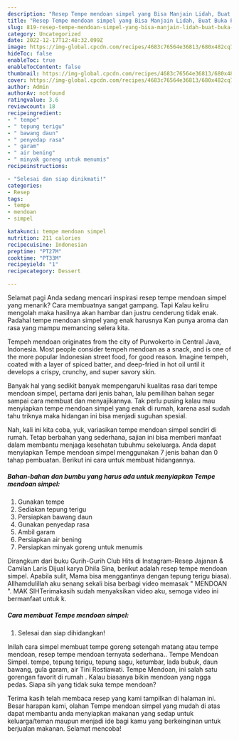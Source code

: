 ```yaml
---
description: "Resep Tempe mendoan simpel yang Bisa Manjain Lidah, Buat Buka Puasa Enak"
title: "Resep Tempe mendoan simpel yang Bisa Manjain Lidah, Buat Buka Puasa Enak"
slug: 819-resep-tempe-mendoan-simpel-yang-bisa-manjain-lidah-buat-buka-puasa-enak
category: Uncategorized
date: 2022-12-17T12:48:32.099Z
image: https://img-global.cpcdn.com/recipes/4683c76564e36813/680x482cq70/tempe-mendoan-simpel-foto-resep-utama.jpg
hideToc: false
enableToc: true
enableTocContent: false
thumbnail: https://img-global.cpcdn.com/recipes/4683c76564e36813/680x482cq70/tempe-mendoan-simpel-foto-resep-utama.jpg
cover: https://img-global.cpcdn.com/recipes/4683c76564e36813/680x482cq70/tempe-mendoan-simpel-foto-resep-utama.jpg
author: Admin
authorAv: notfound
ratingvalue: 3.6
reviewcount: 18
recipeingredient:
- " tempe"
- " tepung terigu"
- " bawang daun"
- " penyedap rasa"
- " garam"
- " air bening"
- " minyak goreng untuk menumis"
recipeinstructions:

- "Selesai dan siap dinikmati!"
categories:
- Resep
tags:
- tempe
- mendoan
- simpel

katakunci: tempe mendoan simpel 
nutrition: 211 calories
recipecuisine: Indonesian
preptime: "PT27M"
cooktime: "PT33M"
recipeyield: "1"
recipecategory: Dessert

---
```



Selamat pagi Anda sedang mencari inspirasi resep tempe mendoan simpel yang menarik? Cara membuatnya sangat gampang. Tapi Kalau keliru mengolah maka hasilnya akan hambar dan justru cenderung tidak enak. Padahal tempe mendoan simpel yang enak harusnya Kan punya aroma dan rasa yang mampu memancing selera kita.


Tempeh mendoan originates from the city of Purwokerto in Central Java, Indonesia. Most people consider tempeh mendoan as a snack, and is one of the more popular Indonesian street food, for good reason. Imagine tempeh, coated with a layer of spiced batter, and deep-fried in hot oil until it develops a crispy, crunchy, and super savory skin.

Banyak hal yang sedikit banyak mempengaruhi kualitas rasa dari tempe mendoan simpel, pertama dari jenis bahan, lalu pemilihan bahan segar sampai cara membuat dan menyajikannya. Tak perlu pusing kalau mau menyiapkan tempe mendoan simpel yang enak di rumah, karena asal sudah tahu triknya maka hidangan ini bisa menjadi suguhan spesial.


Nah, kali ini kita coba, yuk, variasikan tempe mendoan simpel sendiri di rumah. Tetap berbahan yang sederhana, sajian ini bisa memberi manfaat dalam membantu menjaga kesehatan tubuhmu sekeluarga. Anda dapat menyiapkan Tempe mendoan simpel menggunakan 7 jenis bahan dan 0 tahap pembuatan. Berikut ini cara untuk membuat hidangannya.

<!--inarticleads1-->

##### Bahan-bahan dan bumbu yang harus ada untuk menyiapkan Tempe mendoan simpel:

1. Gunakan  tempe
1. Sediakan  tepung terigu
1. Persiapkan  bawang daun
1. Gunakan  penyedap rasa
1. Ambil  garam
1. Persiapkan  air bening
1. Persiapkan  minyak goreng untuk menumis


Dirangkum dari buku Gurih-Gurih Club Hits di Instagram-Resep Jajanan &amp; Camilan Laris Dijual karya Dhila Sina, berikut adalah resep tempe mendoan simpel. Apabila sulit, Mama bisa menggantinya dengan tepung terigu biasa). Allhamdulillah aku senang sekali bisa berbagi video memasak &#34; MENDOAN &#34;. MAK SIHTerimakasih sudah menyaksikan video aku, semoga video ini bermanfaat untuk k. 

<!--inarticleads2-->

##### Cara membuat Tempe mendoan simpel:


1. Selesai dan siap dihidangkan!

Inilah cara simpel membuat tempe goreng setengah matang atau tempe mendoan, resep tempe mendoan ternyata sederhana.. Tempe Mendoan Simpel. tempe, tepung terigu, tepung sagu, ketumbar, lada bubuk, daun bawang, gula garam, air Tini Rostiawati. Tempe Mendoan, ini salah satu gorengan favorit di rumah ️. Kalau biasanya bikin mendoan yang ngga pedas. Siapa sih yang tidak suka tempe mendoan? 

Terima kasih telah membaca resep yang kami tampilkan di halaman ini. Besar harapan kami, olahan Tempe mendoan simpel yang mudah di atas dapat membantu anda menyiapkan makanan yang sedap untuk keluarga/teman maupun menjadi ide bagi kamu yang berkeinginan untuk berjualan makanan. Selamat mencoba!
